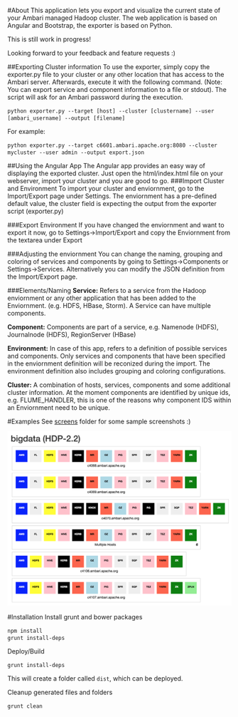 #About
This application lets you export and visualize the current state of your Ambari managed Hadoop cluster. The web application is based on Angular and Bootstrap, the exporter is based on Python.

This is still work in progress!

Looking forward to your feedback and feature requests :)

##Exporting Cluster information
To use the exporter, simply copy the exporter.py file to your cluster or any other location that has access to the Ambari server. Afterwards, execute it with the following command. (Note: You can export service and component information to a file or stdout). The script will ask for an Ambari password during the execution.
```
python exporter.py --target [host] --cluster [clustername] --user [ambari_username] --output [filename]
```

For example:
```
python exporter.py --target c6601.ambari.apache.org:8080 --cluster mycluster --user admin --output export.json
```

##Using the Angular App
The Angular app provides an easy way of displaying the exported cluster. Just open the html/index.html file on your webserver, import your cluster and you are good to go.
###Import Cluster and Environment
To import your cluster and enviornment, go to the Import/Export page under Settings. The enviornment has a pre-defined default value, the cluster field is expecting the output from the exporter script (exporter.py)

###Export Environment
If you have changed the enviornment and want to export it now, go to Settings->Import/Export and copy the Enviornment from the textarea under Export

###Adjusting the enviornment
You can change the naming, grouping and coloring of services and components by going to Settings->Components or Settings->Services. Alternatively you can modify the JSON definition from the Import/Export page.

###Elements/Naming
**Service:** Refers to a service from the Hadoop enviornment or any other application that has been added to the Enviornment. (e.g. HDFS, HBase, Storm). A Service can have multiple components.

**Component:** Components are part of a service, e.g. Namenode (HDFS), Journalnode (HDFS), RegionServer (HBase)

**Environment:** In case of this app, refers to a definition of possible services and components. Only services and components that have been specified in the enviornment definition will be reconized during the import. The environment definition also includes grouping and coloring configurations.

**Cluster:** A combination of hosts, services, components and some additional cluster information. At the moment components are identified by unique ids, e.g. FLUME_HANDLER, this is one of the reasons why component IDS within an Enviornment need to be unique.

#Examples
See [screens](https://github.com/mr-jstraub/ambari_node_view/tree/master/screens) folder for some sample screenshots :)

![Service Overview](/_screens/cluster_service_overview.png?raw=true)

#Installation
Install grunt and bower packages
```
npm install
grunt install-deps
```

Deploy/Build
```
grunt install-deps
```
This will create a folder called `dist`, which can be deployed.

Cleanup generated files and folders
```
grunt clean
```
